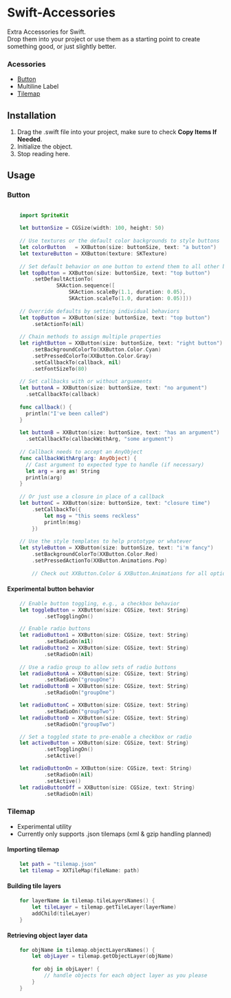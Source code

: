 # Swift-Accessories
Extra Accessories for Swift.  
Drop them into your project or use them as a starting point to create something good, or just slightly better.

### Acessories
- [Button](#button)
- Multiline Label
- [Tilemap](#tilemap)

## Installation
1. Drag the .swift file into your project, make sure to check <b>Copy Items If Needed</b>.
2. Initialize the object.
3. Stop reading here.

## Usage
### Button
```swift

    import SpriteKit
    
    let buttonSize = CGSize(width: 100, height: 50)
    	
    // Use textures or the default color backgrounds to style buttons
    let colorButton   = XXButton(size: buttonSize, text: "a button")
    let textureButton = XXButton(texture: SKTexture)
    
    // Set default behavior on one button to extend them to all other buttons
    let topButton = XXButton(size: buttonSize, text: "top button")
		.setDefaultActionTo(
				SKAction.sequence([
					SKAction.scaleBy(1.1, duration: 0.05),
					SKAction.scaleTo(1.0, duration: 0.05)]))
    
    // Override defaults by setting individual behaviors
    let topButton = XXButton(size: buttonSize, text: "top button")
    	.setActionTo(nil)
    
	// Chain methods to assign multiple properties
	let rightButton = XXButton(size: buttonSize, text: "right button")
		.setBackgroundColorTo(XXButton.Color.Cyan)
		.setPressedColorTo(XXButton.Color.Gray)
		.setCallbackTo(callback, nil)
		.setFontSizeTo(80)
		
	// Set callbacks with or without arguements
	let buttonA = XXButton(size: buttonSize, text: "no argument")
	  .setCallbackTo(callback)
	
	func callback() {
	  println("I've been called")
	}
	
	let buttonB = XXButton(size: buttonSize, text: "has an argument")
	  .setCallbackTo(callbackWithArg, "some argument")
	 
	// Callback needs to accept an AnyObject
	func callbackWithArg(arg: AnyObject) {
	  // Cast argument to expected type to handle (if necessary)
	  let arg = arg as! String
	  println(arg)
	}
	
	// Or just use a closure in place of a callback
	let buttonC = XXButton(size: buttonSize, text: "closure time")
		.setCallbackTo({
			let msg = "this seems reckless"
			println(msg)
		})
	
	// Use the style templates to help prototype or whatever
	let styleButton = XXButton(size: buttonSize, text: "i'm fancy")
		.setBackgroundColorTo(XXButton.Color.Red)
		.setPressedActionTo(XXButton.Animations.Pop)
		
		// Check out XXButton.Color & XXButton.Animations for all options
```

#### Experimental button behavior
```swift
	// Enable button toggling, e.g., a checkbox behavior
	let toggleButton = XXButton(size: CGSize, text: String)
			.setTogglingOn()

	// Enable radio buttons
	let radioButton1 = XXButton(size: CGSize, text: String)
			.setRadioOn(nil)
	let radioButton2 = XXButton(size: CGSize, text: String)
			.setRadioOn(nil)
	
	// Use a radio group to allow sets of radio buttons
	let radioButtonA = XXButton(size: CGSize, text: String)
			.setRadioOn("groupOne")
	let radioButtonB = XXButton(size: CGSize, text: String)
			.setRadioOn("groupOne")

	let radioButtonC = XXButton(size: CGSize, text: String)
			.setRadioOn("groupTwo")
	let radioButtonD = XXButton(size: CGSize, text: String)
			.setRadioOn("groupTwo")

	// Set a toggled state to pre-enable a checkbox or radio
	let activeButton = XXButton(size: CGSize, text: String)
			.setTogglingOn()
			.setActive()

	let radioButtonOn = XXButton(size: CGSize, text: String)
			.setRadioOn(nil)
			.setActive()
	let radioButtonOff = XXButton(size: CGSize, text: String)
			.setRadioOn(nil)
```
### Tilemap
- Experimental utility
- Currently only supports .json tilemaps (xml & gzip handling planned)

#### Importing tilemap
```swift
	let path = "tilemap.json"
	let tilemap = XXTileMap(fileName: path)
```
#### Building tile layers
```swift
	for layerName in tilemap.tileLayersNames() {
		let tileLayer = tilemap.getTileLayer(layerName)
		addChild(tileLayer)
	}
```
#### Retrieving object layer data
```swift
	for objName in tilemap.objectLayersNames() {
		let objLayer = tilemap.getObjectLayer(objName)
		
		for obj in objLayer! {
			// handle objects for each object layer as you please
		}
	}
```